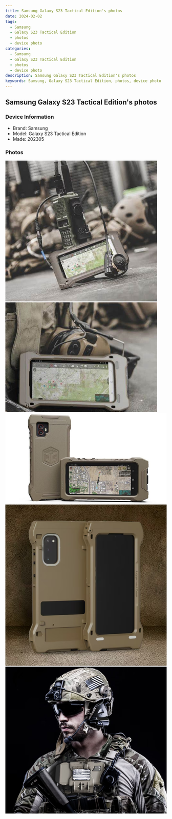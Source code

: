 ```yaml
---
title: Samsung Galaxy S23 Tactical Edition's photos
date: 2024-02-02
tags: 
  - Samsung
  - Galaxy S23 Tactical Edition
  - photos
  - device photo
categories: 
  - Samsung
  - Galaxy S23 Tactical Edition
  - photos
  - device photo
description: Samsung Galaxy S23 Tactical Edition's photos
keywords: Samsung, Galaxy S23 Tactical Edition, photos, device photo
---
```


## Samsung Galaxy S23 Tactical Edition's photos

### Device Information

- Brand: Samsung
- Model: Galaxy S23 Tactical Edition
- Made: 202305

### Photos

![/images/best-assets/devices/samsung/samsung-galaxy-s23-tactical-edition/1.jpg](/images/best-assets/devices/samsung/samsung-galaxy-s23-tactical-edition/1.jpg)
![/images/best-assets/devices/samsung/samsung-galaxy-s23-tactical-edition/2.jpg](/images/best-assets/devices/samsung/samsung-galaxy-s23-tactical-edition/2.jpg)
![/images/best-assets/devices/samsung/samsung-galaxy-s23-tactical-edition/3.jpg](/images/best-assets/devices/samsung/samsung-galaxy-s23-tactical-edition/3.jpg)
![/images/best-assets/devices/samsung/samsung-galaxy-s23-tactical-edition/4.jpg](/images/best-assets/devices/samsung/samsung-galaxy-s23-tactical-edition/4.jpg)
![/images/best-assets/devices/samsung/samsung-galaxy-s23-tactical-edition/5.jpg](/images/best-assets/devices/samsung/samsung-galaxy-s23-tactical-edition/5.jpg)
